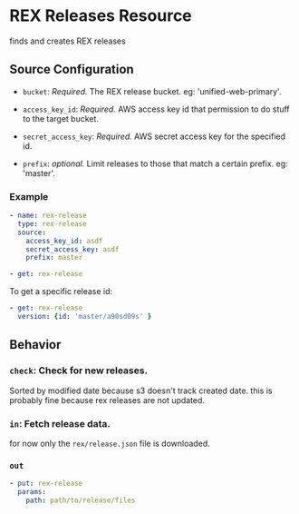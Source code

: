 # REX Releases Resource

finds and creates REX releases

## Source Configuration

* `bucket`: *Required.* The REX release bucket. eg: 'unified-web-primary'.

* `access_key_id`: *Required.* AWS access key id that permission to do stuff to the target bucket.

* `secret_access_key`: *Required.* AWS secret access key for the specified id.

* `prefix`: *optional.* Limit releases to those that match a certain prefix. eg: 'master'.

### Example

``` yaml
- name: rex-release 
  type: rex-release 
  source:
    access_key_id: asdf
    secret_access_key: asdf
    prefix: master
```

``` yaml
- get: rex-release
```

To get a specific release id:

``` yaml
- get: rex-release
  version: {id: 'master/a90sd09s' }
```

## Behavior

### `check`: Check for new releases.

Sorted by modified date because s3 doesn't track created date. this is probably fine because rex releases are not updated.

### `in`: Fetch release data.

for now only the `rex/release.json` file is downloaded.

### `out`

``` yaml
- put: rex-release
  params:
    path: path/to/release/files
```
